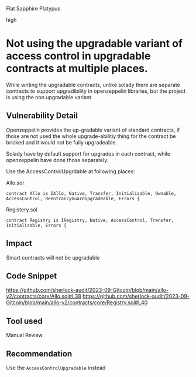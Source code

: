 Flat Sapphire Platypus

high

# Not using the upgradable variant of access control in upgradable contracts at multiple places.
While writing the upgradable contracts, unlike solady there are separate contracts to support upgradibility in openzeppelin libraries, but the project is using the non upgradable variant.
## Vulnerability Detail
Openzeppelin provides the up-gradable variant of standard contracts, if those are not used the whole upgrade-abilitiy thing for the contract be bricked and it would not be fully upgradeable.

Solady have by default support for upgrades in each contract, while openzeppelin have done those separately.

Use the AccessControlUpgrdable at following places:

Allo.sol
```solidity
contract Allo is IAllo, Native, Transfer, Initializable, Ownable, AccessControl, ReentrancyGuardUpgradeable, Errors {
```

Registery.sol

```solidity
contract Registry is IRegistry, Native, AccessControl, Transfer, Initializable, Errors {
```

## Impact
Smart contracts will not be upgradable
## Code Snippet
https://github.com/sherlock-audit/2023-09-Gitcoin/blob/main/allo-v2/contracts/core/Allo.sol#L38
https://github.com/sherlock-audit/2023-09-Gitcoin/blob/main/allo-v2/contracts/core/Registry.sol#L40
## Tool used

Manual Review

## Recommendation
Use the `AccessControlUpgradable` instead